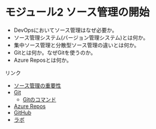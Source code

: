 # モジュール2 ソース管理の開始

- DevOpsにおいてソース管理はなぜ必要か。
- ソース管理システム(バージョン管理システム)とは何か。
- 集中ソース管理と分散型ソース管理の違いとは何か。
- Gitとは何か。なぜGitを使うのか。
- Azure Reposとは何か。

リンク

- [ソース管理の重要性](mod02-01-source-management.md)
- [Git](mod02-02-git.md)
  - [Gitのコマンド](mod02-02-01-git-commands.md)
- [Azure Repos](mod02-03-azure-repos.md)
- [GitHub](mod02-04-github.md)
- [ラボ](mod02-05-lab.md)
